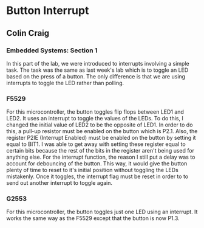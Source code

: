 # Button Interrupt
## Colin Craig 
### Embedded Systems: Section 1
In this part of the lab, we were introduced to interrupts involving a simple task. The task was the same as last week's lab which is to toggle an LED based on  the press of a button. The only difference is that we are using interrupts to toggle the LED rather than polling. 
### F5529 
For this microcontroller, the button toggles flip flops between LED1 and LED2. It uses an interrupt to toggle the values of the LEDs. To do this, I changed the initial value of LED2 to be the opposite of LED1. In order to do this, a pull-up resistor must be enabled on the button which is P2.1. Also, the register P2IE (Interrupt Enabled) must be enabled on the button by setting it equal to BIT1. I was able to get away with setting these register equal to certain bits because the rest of the bits in the register aren't being used for anything else. For the interrupt function, the reason I still put a delay was to account for debouncing of the button. This way, it would give the button plenty of time to reset to it's initial position without toggling the LEDs mistakenly. Once it toggles, the interrupt flag must be reset in order to to send out another interrupt to toggle again. 
### G2553
For this microcontroller, the button toggles just one LED using an interrupt. It works the same way as the F5529 except that the button is now P1.3. 
